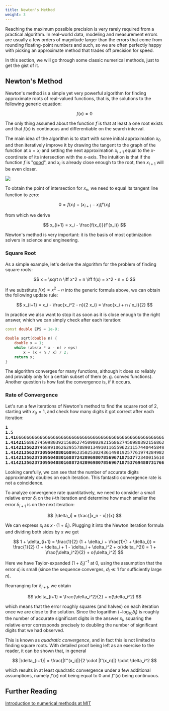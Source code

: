 ```yaml
---
title: Newton's Method
weight: 3
---
```


Reaching the maximum possible precision is very rarely required from a practical algorithm. In real-world data, modeling and measurement errors are usually a few orders of magnitude larger than the errors that come from rounding floating-point numbers and such, so we are often perfectly happy with picking an approximate method that trades off precision for speed.

In this section, we will go through some classic numerical methods, just to get the gist of it.

## Newton's Method

Newton's method is a simple yet very powerful algorithm for finding approximate roots of real-valued functions, that is, the solutions to the following generic equation:

$$
f(x) = 0
$$

The only thing assumed about the function $f$ is that at least a one root exists and that $f(x)$ is continuous and differentiable on the search interval.

The main idea of the algorithm is to start with some initial approximation $x_0$ and then iteratively improve it by drawing the tangent to the graph of the function at $x = x_i$ and setting the next approximation $x_{i+1}$ equal to the $x$-coordinate of its intersection with the $x$-axis. The intuition is that if the function $f$ is "[good](https://en.wikipedia.org/wiki/Smoothness)", and $x_i$ is already close enough to the root, then $x_{i+1}$ will be even closer.

![](../img/newton.png)

To obtain the point of intersection for $x_n$, we need to equal its tangent line function to zero:

$$
0 = f(x_i) + (x_{i+1} - x_i) f'(x_i)
$$

from which we derive

$$
x_{i+1} = x_i - \frac{f(x_i)}{f'(x_i)}
$$

Newton's method is very important: it is the basis of most optimization solvers in science and engineering. 

### Square Root

As a simple example, let's derive the algorithm for the problem of finding square roots:

$$
x = \sqrt n \iff x^2 = n \iff f(x) = x^2 - n = 0
$$

If we substitute $f(x) = x^2 - n$ into the generic formula above, we can obtain the following update rule:

$$
x_{i+1} = x_i - \frac{x_i^2 - n}{2 x_i} = \frac{x_i + n / x_i}{2}
$$

In practice we also want to stop it as soon as it is close enough to the right answer, which we can simply check after each iteration:

```cpp
const double EPS = 1e-9;

double sqrt(double n) {
    double x = 1;
    while (abs(x * x - n) > eps)
        x = (x + n / x) / 2;
    return x;
}
```

The algorithm converges for many functions, although it does so reliably and provably only for a certain subset of them (e. g. convex functions). Another question is how fast the convergence is, if it occurs.

### Rate of Convergence

Let's run a few iterations of Newton's method to find the square root of $2$, starting with $x_0 = 1$, and check how many digits it got correct after each iteration:

<pre>
<b>1</b>
<b>1</b>.5
<b>1.41</b>66666666666666666666666666666666666666666666666666666666675
<b>1.41421</b>56862745098039215686274509803921568627450980392156862745
<b>1.41421356237</b>46899106262955788901349101165596221157440445849057
<b>1.41421356237309504880168</b>96235025302436149819257761974284982890
<b>1.41421356237309504880168872420969807856967187537</b>72340015610125
<b>1.4142135623730950488016887242096980785696718753769480731766796</b>
</pre>

Looking carefully, we can see that the number of accurate digits approximately doubles on each iteration. This fantastic convergence rate is not a coincidence.

To analyze convergence rate quantitatively, we need to consider a small relative error $\delta_i$ on the $i$-th iteration and determine how much smaller the error $\delta_{i+1}$ is on the next iteration:

$$
|\delta_i| = \frac{|x_n - x|}{x}
$$

We can express $x_i$ as $x \cdot (1 + \delta_i)$. Plugging it into the Newton iteration formula and dividing both sides by $x$ we get

$$
1 + \delta_{i+1} = \frac{1}{2} (1 + \delta_i + \frac{1}{1 + \delta_i}) = \frac{1}{2} (1 + \delta_i + 1 - \delta_i + \delta_i^2 + o(\delta_i^2)) = 1 + \frac{\delta_i^2}{2} + o(\delta_i^2)
$$

Here we have Taylor-expanded $(1 + \delta_i)^{-1}$ at $0$, using the assumption that the error $d_i$ is small (since the sequence converges, $d_i \ll 1$ for sufficiently large $n$).

Rearranging for $\delta_{i+1}$, we obtain

$$
\delta_{i+1} = \frac{\delta_i^2}{2} + o(\delta_i^2)
$$

which means that the error roughly squares (and halves) on each iteration once we are close to the solution. Since the logarithm $(- \log_{10} \delta_i)$ is roughly the number of accurate significant digits in the answer $x_i$, squaring the relative error corresponds precisely to doubling the number of significant
digits that we had observed.

This is known as *quadratic convergence*, and in fact this is not limited to finding square roots. With detailed proof being left as an exercise to the reader, it can be shown that, in general

$$
|\delta_{i+1}| = \frac{|f''(x_i)|}{2 \cdot |f'(x_n)|} \cdot \delta_i^2
$$

which results in at least quadratic convergence under a few additional assumptions, namely $f'(x)$ not being equal to $0$ and $f''(x)$ being continuous.

## Further Reading

[Introduction to numerical methods at MIT](https://ocw.mit.edu/courses/mathematics/18-330-introduction-to-numerical-analysis-spring-2012/lecture-notes/MIT18_330S12_Chapter4.pdf)
